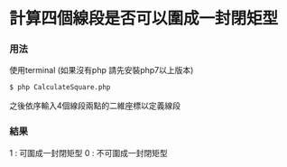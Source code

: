 計算四個線段是否可以圍成一封閉矩型
=================

### 用法

使用terminal
(如果沒有php 請先安裝php7以上版本)


```bash
$ php CalculateSquare.php
```

之後依序輸入4個線段兩點的二維座標以定義線段

### 結果
1 : 可圍成一封閉矩型
0 : 不可圍成一封閉矩型
